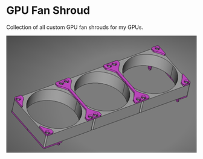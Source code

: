 # GPU Fan Shroud

Collection of all custom GPU fan shrouds for my GPUs.

![](./GigabyteRTX2060Super/pictures/top.png)
